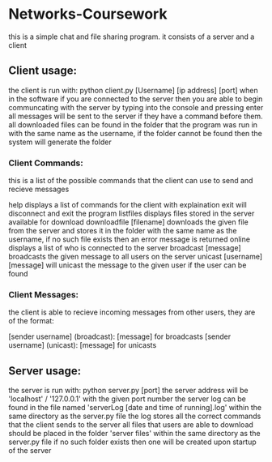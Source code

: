 ﻿# Networks-Coursework
this is a simple chat and file sharing program. it consists of a server and a client

## Client usage:
the client is run with:
python client.py [Username] [ip address] [port]
when in the software if you are connected to the server then you are able to begin communcating with the server
by typing into the console and pressing enter all messages will be sent to the server if they have a command before them.
all downloaded files can be found in the folder that the program was run in with the same name as the username, if the folder cannot be found
then the system will generate the folder

### Client Commands:
this is a list of the possible commands that the client can use to send and recieve messages

help                            displays a list of commands for the client with explaination
exit                            will disconnect and exit the program
listfiles                       displays files stored in the server available for download
downloadfile [filename]         downloads the given file from the server and stores it in the folder with the same name as the username, if
                                no such file exists then an error message is returned
online                          displays a list of who is connected to the server
broadcast [message]             broadcasts the given message to all users on the server
unicast [username] [message]    will unicast the message to the given user if the user can be found

### Client Messages:
the client is able to recieve incoming messages from other users, they are of the format:

[sender username] (broadcast): [message]    for broadcasts
[sender username] (unicast): [message]      for unicasts

## Server usage:
the server is run with:
python server.py [port]
the server address will be 'localhost' / '127.0.0.1' with the given port number
the server log can be found in the file named 'serverLog [date and time of running].log' within the same directory as the server.py file
the log stores all the correct commands that the client sends to the server
all files that users are able to download should be placed in the folder 'server files' within the same directory as the server.py file
if no such folder exists then one will be created upon startup of the server
